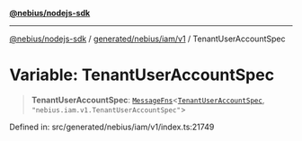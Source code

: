 [**@nebius/nodejs-sdk**](../../../../../README.md)

***

[@nebius/nodejs-sdk](../../../../../README.md) / [generated/nebius/iam/v1](../README.md) / TenantUserAccountSpec

# Variable: TenantUserAccountSpec

> **TenantUserAccountSpec**: [`MessageFns`](../../../../../runtime/protos/core/interfaces/MessageFns.md)\<[`TenantUserAccountSpec`](../interfaces/TenantUserAccountSpec.md), `"nebius.iam.v1.TenantUserAccountSpec"`\>

Defined in: src/generated/nebius/iam/v1/index.ts:21749
